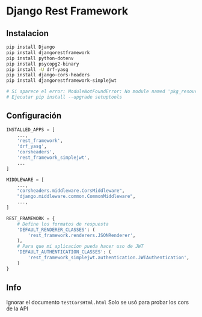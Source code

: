 # Django Rest Framework

## Instalacion

```bash
pip install Django
pip install djangorestframework
pip install python-dotenv
pip install psycopg2-binary
pip install -U drf-yasg
pip install django-cors-headers
pip install djangorestframework-simplejwt

# Si aparece el error: ModuleNotFoundError: No module named 'pkg_resources'
# Ejecutar pip install --upgrade setuptools
```

## Configuración

```python
INSTALLED_APPS = [
    ...,
    'rest_framework',
    'drf_yasg',
    'corsheaders',
    'rest_framework_simplejwt',
    ...
]

MIDDLEWARE = [
    ...,
    "corsheaders.middleware.CorsMiddleware",
    "django.middleware.common.CommonMiddleware",
    ...,
]

REST_FRAMEWORK = {
    # Define los formatos de respuesta
    'DEFAULT_RENDERER_CLASSES': (
        'rest_framework.renderers.JSONRenderer',
    ),
    # Para que mi aplicacion pueda hacer uso de JWT
    'DEFAULT_AUTHENTICATION_CLASSES': (
        'rest_framework_simplejwt.authentication.JWTAuthentication',
    )
}
```

## Info

Ignorar el documento `testCorsHtml.html` Solo se usó para probar los cors de la API
